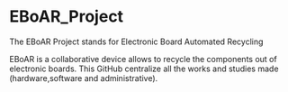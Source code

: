 # EBoAR_Project
The EBoAR Project stands for Electronic Board Automated Recycling

EBoAR is a collaborative device allows to recycle the components out of electronic boards.
This GitHub centralize all the works and studies made (hardware,software and administrative).
